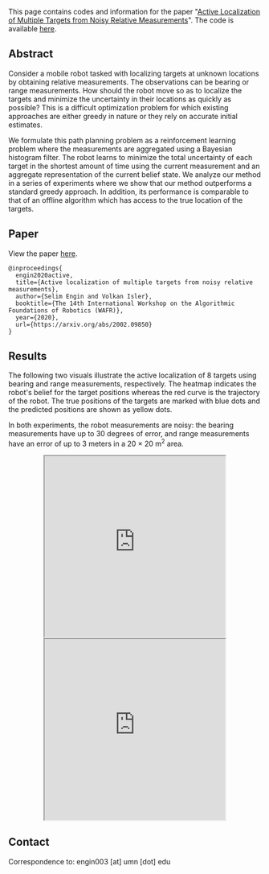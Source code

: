 This page contains codes and information for the paper "[Active Localization of Multiple Targets from Noisy Relative Measurements](https://ksengin.github.io/papers/wafr2020active.pdf)". The code is available [here](https://github.com/ksengin/active-target-localization/tree/master/target_localization).


## Abstract
Consider a mobile robot tasked with localizing targets at unknown locations by obtaining relative measurements. The observations can be bearing or range measurements. How should the robot move so as to localize the targets and minimize the uncertainty in their locations as quickly as possible? This is a difficult optimization problem for which existing approaches are either greedy in nature or they rely on accurate initial estimates.

We formulate this path planning problem as a reinforcement learning problem where the measurements are aggregated using a Bayesian histogram filter. The robot learns to minimize the total uncertainty of each target in the shortest amount of time using the current measurement and an aggregate representation of the current belief state. We analyze our method in a series of experiments where we show that our method outperforms a standard greedy approach. In addition, its performance is comparable to that of an offline algorithm which has access to the true location of the targets.


## Paper
View the paper [here](https://ksengin.github.io/papers/wafr2020active.pdf).
```
@inproceedings{
  engin2020active,
  title={Active localization of multiple targets from noisy relative measurements},
  author={Selim Engin and Volkan Isler},
  booktitle={The 14th International Workshop on the Algorithmic Foundations of Robotics (WAFR)},
  year={2020},
  url={https://arxiv.org/abs/2002.09850}
}
```


## Results
The following two visuals illustrate the active localization of 8 targets using bearing and range measurements, respectively. The heatmap indicates the robot's belief for the target positions whereas the red curve is the trajectory of the robot. The true positions of the targets are marked with blue dots and the predicted positions are shown as yellow dots. 

In both experiments, the robot measurements are noisy: the bearing measurements have up to 30 degrees of error, and range measurements have an error of up to 3 meters in a 20 &times; 20 m<sup>2</sup> area.
<!-- ![alt text](https://github.com/ksengin/active-target-localization/blob/master/visuals/atl_bearing.gif?raw=true)
![alt text](https://github.com/ksengin/active-target-localization/blob/master/visuals/atl_range.gif?raw=true) -->


<center>
<iframe src="https://drive.google.com/file/d/1rrkkmvIhP80OuivfAPDipD9i71otX6fL/preview" width="360" height="360"></iframe>
<!-- </center>
<center> -->
<iframe src="https://drive.google.com/file/d/1H3HgEA7MIXLEwgV4ZN9g-M9TaBKa8XpB/preview" width="360" height="360"></iframe>
</center>



## Contact
Correspondence to: engin003 [at] umn [dot] edu
